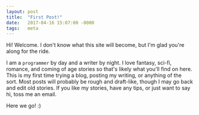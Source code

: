 ```yaml
---
layout: post
title:  "First Post!"
date:   2017-04-16 15:07:00 -0000
tags:   meta
---
```

Hi! Welcome. I don't know what this site will become, but I'm glad you're along for the ride.

I am a `programmer` by day and a writer by night. I love fantasy, sci-fi, romance, and coming of age stories so that's likely what you'll find on here. This is my first time trying a blog, posting my writing, or anything of the sort. Most posts will probably be rough and draft-like, though I may go back and edit old stories. If you like my stories, have any tips, or just want to say hi, toss me an email.

Here we go! :)
